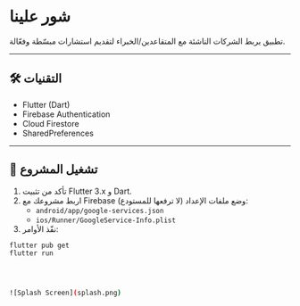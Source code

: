 # شور علينا

تطبيق يربط الشركات الناشئة مع المتقاعدين/الخبراء لتقديم استشارات مبسّطة وفعّالة.

---

## 🛠️ التقنيات
- Flutter (Dart)
- Firebase Authentication
- Cloud Firestore
- SharedPreferences

---

## 🚀 تشغيل المشروع
1. تأكد من تثبيت Flutter 3.x و Dart.
2. اربط مشروعك مع Firebase وضع ملفات الإعداد (لا ترفعها للمستودع):
   - `android/app/google-services.json`
   - `ios/Runner/GoogleService-Info.plist`
3. نفّذ الأوامر:

```bash
flutter pub get
flutter run




![Splash Screen](splash.png)

